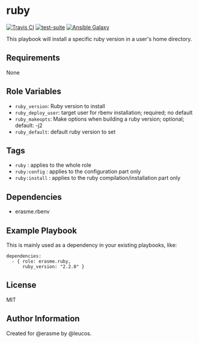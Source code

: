 ruby
====

[![Travis
CI](http://img.shields.io/travis/erasme/ansible-ruby.svg?style=flat)](http://travis-ci.org/erasme/ansible-ruby)
[![test-suite](http://img.shields.io/badge/ansible--roles--specs-ansible--ruby-blue.svg?style=flat)](https://github.com/erasme/ansible-roles-specs/tree/master/ansible-ruby/)
[![Ansible
Galaxy](http://img.shields.io/badge/galaxy-erasme.ruby-660198.svg?style=flat)](https://galaxy.ansible.com/list#/roles/2910)

This playbook will install a specific ruby version in a user's home directory.

Requirements
------------

None

Role Variables
--------------

  - `ruby_version`: Ruby version to install
  - `ruby_deploy_user`: target user for rbenv installation; required; no
    default
  - `ruby_makeopts`: Make options when building a ruby version;
    optional; default: -j2
  - `ruby_default`: default ruby version to set

Tags
----

  - `ruby` : applies to the whole role
  - `ruby:config` : applies to the configuration part only
  - `ruby:install` : applies to the ruby compilation/installation part only

Dependencies
------------

  - erasme.rbenv

Example Playbook
----------------

This is mainly used as a dependency in your existing playbooks, like:

    dependencies:
      - { role: erasme.ruby,
          ruby_version: "2.2.0" }

License
-------

MIT

Author Information
------------------

Created for @erasme by @leucos.

